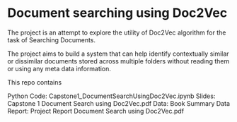 # Document searching using Doc2Vec

The project is an attempt to explore the utility of Doc2Vec algorithm for the task of Searching Documents. 

The project aims to build a system that can help identify contextually similar or dissimilar documents stored across multiple folders without 
reading them or using any meta data information. 

This repo contains 

Python Code: Capstone1_DocumentSearchUsingDoc2Vec.ipynb
Slides: Capstone 1 Document Search using Doc2Vec.pdf
Data: Book Summary Data
Report: Project Report Document Search using Doc2Vec.pdf
